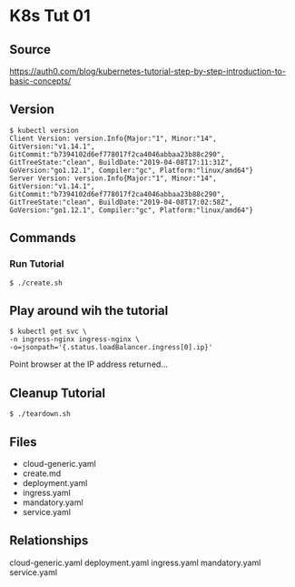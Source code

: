 # K8s Tut 01

## Source

https://auth0.com/blog/kubernetes-tutorial-step-by-step-introduction-to-basic-concepts/

## Version

    $ kubectl version
    Client Version: version.Info{Major:"1", Minor:"14", GitVersion:"v1.14.1", GitCommit:"b7394102d6ef778017f2ca4046abbaa23b88c290", GitTreeState:"clean", BuildDate:"2019-04-08T17:11:31Z", GoVersion:"go1.12.1", Compiler:"gc", Platform:"linux/amd64"}
    Server Version: version.Info{Major:"1", Minor:"14", GitVersion:"v1.14.1", GitCommit:"b7394102d6ef778017f2ca4046abbaa23b88c290", GitTreeState:"clean", BuildDate:"2019-04-08T17:02:58Z", GoVersion:"go1.12.1", Compiler:"gc", Platform:"linux/amd64"}

## Commands

### Run Tutorial

    $ ./create.sh

## Play around wih the tutorial

    $ kubectl get svc \
    -n ingress-nginx ingress-nginx \
    -o=jsonpath='{.status.loadBalancer.ingress[0].ip}'

Point browser at the IP address returned...


## Cleanup Tutorial

    $ ./teardown.sh

## Files

* cloud-generic.yaml
* create.md
* deployment.yaml
* ingress.yaml
* mandatory.yaml
* service.yaml

## Relationships

cloud-generic.yaml
deployment.yaml
ingress.yaml
mandatory.yaml
service.yaml




